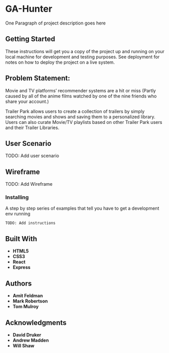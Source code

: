 # GA-Hunter

One Paragraph of project description goes here

## Getting Started

These instructions will get you a copy of the project up and running on your local machine for development and testing purposes. See deployment for notes on how to deploy the project on a live system.

## Problem Statement:

Movie and TV platforms’ recommender systems are a hit or miss (Partly caused by all of the anime films watched by one of the nine friends who share your account.)  

Trailer Park allows users to create a collection of trailers by simply searching movies and shows and saving them to a personalized library.  Users can also curate Movie/TV playlists based on other Trailer Park users and their Trailer Libraries.


## User Scenario

TODO: Add user scenario

## Wireframe

TODO: Add Wireframe

### Installing

A step by step series of examples that tell you have to get a development env running

```
TODO: Add instructions
```

## Built With

* **HTML5**
* **CSS3**
* **React**
* **Express**

## Authors

* **Amit Feldman**
* **Mark Robertson**
* **Tom Mulroy**


## Acknowledgments

* **David Druker**
* **Andrew Madden**
* **Will Shaw**
